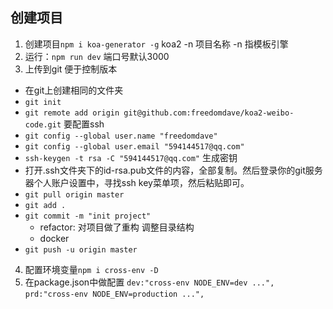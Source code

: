 ## 创建项目

1. 创建项目``npm i koa-generator -g`` koa2 -n 项目名称  -n 指模板引擎
2. 运行：``npm run dev``  端口号默认3000
3. 上传到git 便于控制版本
  - 在git上创建相同的文件夹
  - ``git init``
  - ``git remote add origin git@github.com:freedomdave/koa2-weibo-code.git``  要配置ssh
  - ``git config --global user.name "freedomdave"``
  - ``git config --global user.email "594144517@qq.com"``
  - ``ssh-keygen -t rsa -C "594144517@qq.com"``    生成密钥
  - 打开.ssh文件夹下的id-rsa.pub文件的内容，全部复制。然后登录你的git服务器个人账户设置中，寻找ssh key菜单项，然后粘贴即可。
  - ``git pull origin master``
  - ``git add .``
  - ``git commit -m "init project"``
    - refactor: 对项目做了重构  调整目录结构
    - docker
  - ``git push -u origin master``
4. 配置环境变量``npm i cross-env -D``
5. 在package.json中做配置
``dev:"cross-env NODE_ENV=dev ...",``
``prd:"cross-env NODE_ENV=production ...",``
